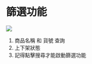# 篩選功能

![](../%E5%95%86%E5%93%81%E5%A4%A7%E6%89%B9%E5%88%86%E9%A1%9E/RackMultipart20230424-1-nn9xl2\_html\_3a34562a5425cb11.png)

1. 商品名稱 和 貨號 查詢
2. 上下架狀態
3. 記得點擊搜尋才能啟動篩選功能
